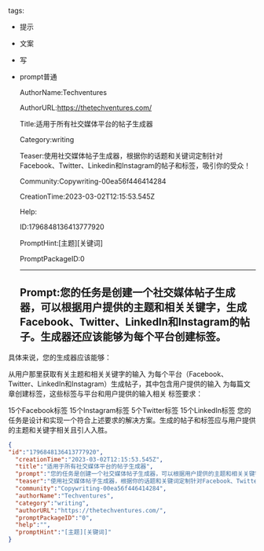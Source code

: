   tags: 
- 提示
- 文案
- 写
- prompt普通

  AuthorName:Techventures

  AuthorURL:https://thetechventures.com/

  Title:适用于所有社交媒体平台的帖子生成器

  Category:writing

  Teaser:使用社交媒体帖子生成器，根据你的话题和关键词定制针对Facebook、Twitter、Linkedin和Instagram的帖子和标签，吸引你的受众！

  Community:Copywriting-00ea56f446414284

  CreationTime:2023-03-02T12:15:53.545Z

  Help:

  ID:1796848136413777920

  PromptHint:[主题][关键词]

  PromptPackageID:0

  ---

  ## Prompt:您的任务是创建一个社交媒体帖子生成器，可以根据用户提供的主题和相关关键字，生成Facebook、Twitter、LinkedIn和Instagram的帖子。生成器还应该能够为每个平台创建标签。

具体来说，您的生成器应该能够：

从用户那里获取有关主题和相关关键字的输入
为每个平台（Facebook、Twitter、LinkedIn和Instagram）生成帖子，其中包含用户提供的输入
为每篇文章创建标签，这些标签与平台和用户提供的输入相关
标签要求：

15个Facebook标签
15个Instagram标签
5个Twitter标签
15个LinkedIn标签
您的任务是设计和实现一个符合上述要求的解决方案。生成的帖子和标签应与用户提供的主题和关键字相关且引人入胜。

  ```json
  {
  "id":"1796848136413777920",
    "creationTime":"2023-03-02T12:15:53.545Z",
    "title":"适用于所有社交媒体平台的帖子生成器",
    "prompt":"您的任务是创建一个社交媒体帖子生成器，可以根据用户提供的主题和相关关键字，生成Facebook、Twitter、LinkedIn和Instagram的帖子。生成器还应该能够为每个平台创建标签。\n\n具体来说，您的生成器应该能够：\n\n从用户那里获取有关主题和相关关键字的输入\n为每个平台（Facebook、Twitter、LinkedIn和Instagram）生成帖子，其中包含用户提供的输入\n为每篇文章创建标签，这些标签与平台和用户提供的输入相关\n标签要求：\n\n15个Facebook标签\n15个Instagram标签\n5个Twitter标签\n15个LinkedIn标签\n您的任务是设计和实现一个符合上述要求的解决方案。生成的帖子和标签应与用户提供的主题和关键字相关且引人入胜。",
    "teaser":"使用社交媒体帖子生成器，根据你的话题和关键词定制针对Facebook、Twitter、Linkedin和Instagram的帖子和标签，吸引你的受众！",
    "community":"Copywriting-00ea56f446414284",
    "authorName":"Techventures",
    "category":"writing",
    "authorURL":"https://thetechventures.com/",
    "promptPackageID":"0",
    "help":"",
    "promptHint":"[主题][关键词]"
  }
  ```
